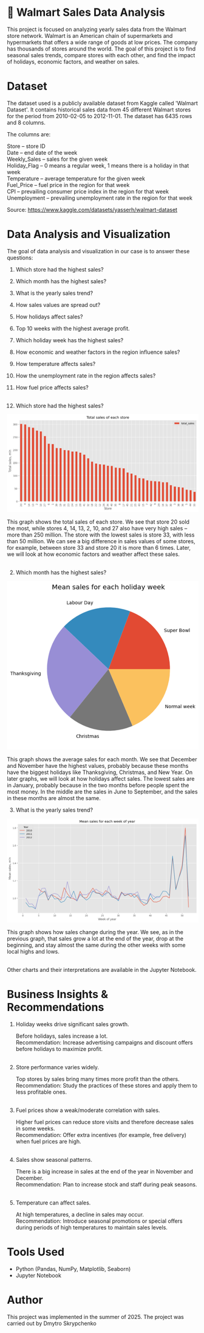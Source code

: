 # 🛒 Walmart Sales Data Analysis
This project is focused on analyzing yearly sales data from the Walmart store network. Walmart is an American chain of supermarkets and hypermarkets that offers a wide range of goods at low prices. The company has thousands of stores around the world. The goal of this project is to find seasonal sales trends, compare stores with each other, and find the impact of holidays, economic factors, and weather on sales.



# Dataset 
The dataset used is a publicly available dataset from Kaggle called 'Walmart Dataset'. It contains historical sales data from 45 different Walmart stores for the period from 2010-02-05 to 2012-11-01. The dataset has 6435 rows and 8 columns. <br>

The columns are:<br>

Store – store ID<br>
Date – end date of the week<br>
Weekly_Sales – sales for the given week<br>
Holiday_Flag – 0 means a regular week, 1 means there is a holiday in that week<br>
Temperature – average temperature for the given week<br>
Fuel_Price – fuel price in the region for that week<br>
CPI – prevailing consumer price index in the region for that week<br>
Unemployment – prevailing unemployment rate in the region for that week<br>

Source: https://www.kaggle.com/datasets/yasserh/walmart-dataset



# Data Analysis and Visualization

The goal of data analysis and visualization in our case is to answer these questions:<br>

1. Which store had the highest sales?
2. Which month has the highest sales?
3. What is the yearly sales trend?
4. How sales values are spread out?
5. How holidays affect sales?
6. Top 10 weeks with the highest average profit.
7. Which holiday week has the highest sales?
8. How economic and weather factors in the region influence sales?
9. How temperature affects sales?
10. How the unemployment rate in the region affects sales?
11. How fuel price affects sales? <br><br>



1. Which store had the highest sales? <br>

<img src="images/1.png"> <br>

This graph shows the total sales of each store. We see that store 20 sold the most, while stores 4, 14, 13, 2, 10, and 27 also have very high sales – more than 250 million. The store with the lowest sales is store 33, with less than 50 million. We can see a big difference in sales values of some stores, for example, between store 33 and store 20 it is more than 6 times. Later, we will look at how economic factors and weather affect these sales.  <br><br>



2. Which month has the highest sales? <br>

<img src="images/7.png"> <br>

This graph shows the average sales for each month. We see that December and November have the highest values, probably because these months have the biggest holidays like Thanksgiving, Christmas, and New Year. On later graphs, we will look at how holidays affect sales. The lowest sales are in January, probably because in the two months before people spent the most money. In the middle are the sales in June to September, and the sales in these months are almost the same.



3. What is the yearly sales trend? <br>

<img src="images/3.png"> <br>  

This graph shows how sales change during the year. We see, as in the previous graph, that sales grow a lot at the end of the year, drop at the beginning, and stay almost the same during the other weeks with some local highs and lows. <br><br>



Other charts and their interpretations are available in the Jupyter Notebook.



# Business Insights & Recommendations

1. Holiday weeks drive significant sales growth. <br>

    Before holidays, sales increase a lot. <br>
    Recommendation: Increase advertising campaigns and discount offers before holidays to maximize profit. <br><br>

2. Store performance varies widely. <br>

    Top stores by sales bring many times more profit than the others. <br>
    Recommendation: Study the practices of these stores and apply them to less profitable ones. <br><br>

3. Fuel prices show a weak/moderate correlation with sales. <br>

    Higher fuel prices can reduce store visits and therefore decrease sales in some weeks. <br>
    Recommendation: Offer extra incentives (for example, free delivery) when fuel prices are high. <br><br>

4. Sales show seasonal patterns. <br>

    There is a big increase in sales at the end of the year in November and December. <br>
    Recommendation: Plan to increase stock and staff during peak seasons. <br><br>

5. Temperature can affect sales. <br>

    At high temperatures, a decline in sales may occur. <br>
    Recommendation: Introduce seasonal promotions or special offers during periods of high temperatures to maintain sales levels.



# Tools Used

- Python (Pandas, NumPy, Matplotlib, Seaborn)
- Jupyter Notebook



# Author

This project was implemented in the summer of 2025. The project was carried out by Dmytro Skrypchenko





